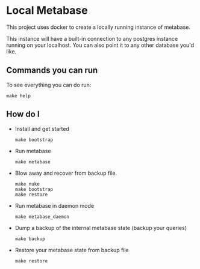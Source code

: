 # Local Metabase
This project uses docker to create a locally running instance of metabase.

This instance will have a built-in connection to any postgres instance running on your localhost.
You can also point it to any other database you'd like.

## Commands you can run
To see everything you can do run:
```
make help
```

## How do I
* Install and get started
  ```
  make bootstrap
  ```

* Run metabase
  ```
  make metabase
  ```

* Blow away and recover from backup file.
  ```
  make nuke
  make bootstrap
  make restore
  ```

* Run metabase in daemon mode
  ```
  make metabase_daemon
  ```

* Dump a backup of the internal metabase state (backup your queries)
  ```
  make backup
  ```

* Restore your metabase state from backup file
  ```
  make restore
  ```
  
